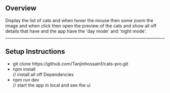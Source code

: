 
## Overview
Display the list of cats and when hover the mouse then some zoom the image and when click then open the preview of the cats and show all off details that have and the app have the 'day mode' and 'night mode'.

<hr />

## Setup Instructions
<ul>
  <li>git clone https://github.com/Tanjinhossain1/cats-pro.git</li>
  <li>npm install</li> // install all off Dependencies
  <li>npm run dev</li> // start the app in local and see the ui
</ul>
